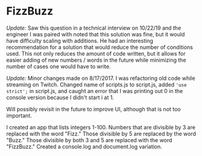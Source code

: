 # FizzBuzz

*Update:* Saw this question in a technical interview on 10/22/19 and the engineer I was paired with noted that this solution was fine, but it would have difficulty scaling with additions. He had an interesting recommendation for a solution that would reduce the number of conditions used. This not only reduces the amount of code written, but it allows for easier adding of new numbers / words in the future while minimizing the number of cases one would have to write. 

*Update:* Minor changes made on 8/17/2017. I was refactoring old code while streaming on Twitch. Changed name of scripts.js to script.js, added `'use strict';` in script.js, and caught an error that I was printing out 0 in the console version because I didn't start i at 1.

Will possibly revisit in the future to improve UI, although that is not too important.

I created an app that lists integers 1-100.
Numbers that are divisible by 3 are replaced with the word "Fizz."
Those divisible by 5 are replaced by the word "Buzz."
Those divisible by both 3 and 5 are replaced with the word "FizzBuzz."
Created a console.log and document.log variation.
